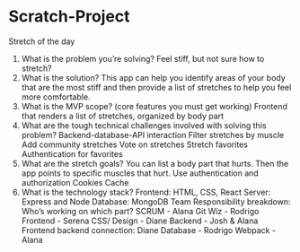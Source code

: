 # Scratch-Project

Stretch of the day

1. What is the problem you’re solving?
   Feel stiff, but not sure how to stretch?
2. What is the solution?
   This app can help you identify areas of your body that are the most stiff and then provide a list of stretches to help you feel more comfortable.
3. What is the MVP scope? (core features you must get working)
   Frontend that renders a list of stretches, organized by body part
4. What are the tough technical challenges involved with solving this problem?
   Backend-database-API interaction
   Filter stretches by muscle
   Add community stretches
   Vote on stretches
   Stretch favorites
   Authentication for favorites
5. What are the stretch goals?
   You can list a body part that hurts. Then the app points to specific muscles that hurt.
   Use authentication and authorization
   Cookies
   Cache
6. What is the technology stack?
   Frontend: HTML, CSS, React
   Server: Express and Node
   Database: MongoDB
   Team Responsibility breakdown: Who’s working on which part?
   SCRUM - Alana
   Git Wiz - Rodrigo
   Frontend - Serena
   CSS/ Design - Diane
   Backend - Josh & Alana
   Frontend backend connection: Diane
   Database - Rodrigo
   Webpack - Alana
